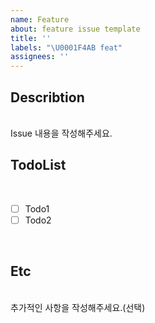 ```yaml
---
name: Feature
about: feature issue template
title: ''
labels: "\U0001F4AB feat"
assignees: ''
---
```


## Describtion

<br>
Issue 내용을 작성해주세요.
<br>

## TodoList

<br>

- [ ] Todo1
- [ ] Todo2

<br>

## Etc

<br>
추가적인 사항을 작성해주세요.(선택)
<br>

